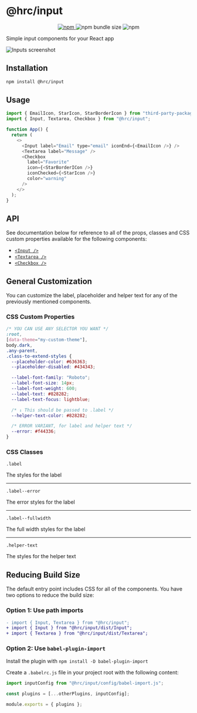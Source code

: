 # @hrc/input

<p align="center">
  <a href="https://www.npmjs.com/package/@hrc/input">
    <img alt="npm" src="https://img.shields.io/npm/v/%40hrc%2Finput">
  </a>
  <img alt="npm bundle size" src="https://img.shields.io/bundlephobia/minzip/%40hrc%2Finput">
  <img alt="npm" src="https://img.shields.io/npm/dm/%40hrc%2Finput">
</p>

Simple input components for your React app

![Inputs screenshot](https://github.com/Hdoc1509/react-components/assets/72316111/b611760d-755e-4923-ba6c-3c52ceb32b2c)

## Installation

```bash
npm install @hrc/input
```

## Usage

```js
import { EmailIcon, StarIcon, StarBorderIcon } from "third-party-package";
import { Input, Textarea, Checkbox } from "@hrc/input";

function App() {
  return (
    <>
      <Input label="Email" type="email" iconEnd={<EmailIcon />} />
      <Textarea label="Message" />
      <Checkbox
        label="Favorite"
        icon={<StarBorderICon />}
        iconChecked={<StarIcon />}
        color="warning"
      />
    </>
  );
}
```

## API

See documentation below for reference to all of the props, classes and CSS
custom properties available for the following components:

- [`<Input />`](docs/Input.md)
- [`<Textarea />`](docs/Textarea.md)
- [`<Checkbox />`](docs/Checkbox.md)

## General Customization

You can customize the label, placeholder and helper text for any of the
previously mentioned components.

### CSS Custom Properties

```css
/* YOU CAN USE ANY SELECTOR YOU WANT */
:root,
[data-theme="my-custom-theme"],
body.dark,
.any-parent,
.class-to-extend-styles {
  --placeholder-color: #636363;
  --placeholder-disabled: #434343;

  --label-font-family: "Roboto";
  --label-font-size: 14px;
  --label-font-weight: 600;
  --label-text: #828282;
  --label-text-focus: lightblue;

  /* ↓ This should be passed to .label */
  --helper-text-color: #828282;

  /* ERROR VARIANT, for label and helper text */
  --error: #f44336;
}
```

### CSS Classes

`.label`

The styles for the label

---

`.label--error`

The error styles for the label

---

`.label--fullwidth`

The full width styles for the label

---

`.helper-text`

The styles for the helper text

## Reducing Build Size

The default entry point includes CSS for all of the components. You have two
options to reduce the build size:

### Option 1: Use path imports

```diff
- import { Input, Textarea } from "@hrc/input";
+ import { Input } from "@hrc/input/dist/Input";
+ import { Textarea } from "@hrc/input/dist/Textarea";
```

### Option 2: Use `babel-plugin-import`

Install the plugin with `npm install -D babel-plugin-import`

Create a `.babelrc.js` file in your project root with the following content:

```js
import inputConfig from "@hrc/input/config/babel-import.js";

const plugins = [...otherPlugins, inputConfig];

module.exports = { plugins };
```
